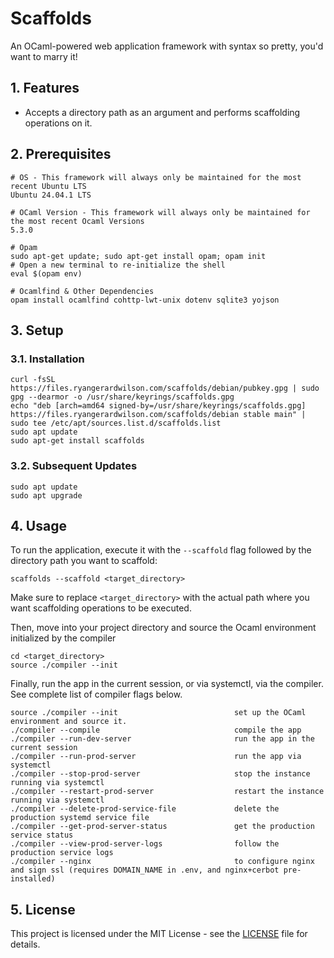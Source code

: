 # Scaffolds

An OCaml-powered web application framework with syntax so pretty, you'd want to marry it!

## 1. Features

- Accepts a directory path as an argument and performs scaffolding operations on it.

## 2. Prerequisites

    # OS - This framework will always only be maintained for the most recent Ubuntu LTS
    Ubuntu 24.04.1 LTS

    # OCaml Version - This framework will always only be maintained for the most recent Ocaml Versions
    5.3.0

    # Opam
    sudo apt-get update; sudo apt-get install opam; opam init
    # Open a new terminal to re-initialize the shell
    eval $(opam env)

    # Ocamlfind & Other Dependencies
    opam install ocamlfind cohttp-lwt-unix dotenv sqlite3 yojson

## 3. Setup

### 3.1. Installation

    curl -fsSL https://files.ryangerardwilson.com/scaffolds/debian/pubkey.gpg | sudo gpg --dearmor -o /usr/share/keyrings/scaffolds.gpg
    echo "deb [arch=amd64 signed-by=/usr/share/keyrings/scaffolds.gpg] https://files.ryangerardwilson.com/scaffolds/debian stable main" | sudo tee /etc/apt/sources.list.d/scaffolds.list
    sudo apt update
    sudo apt-get install scaffolds

### 3.2. Subsequent Updates

    sudo apt update
    sudo apt upgrade

## 4. Usage

To run the application, execute it with the `--scaffold` flag followed by the directory path you want to scaffold:

    scaffolds --scaffold <target_directory>

Make sure to replace `<target_directory>` with the actual path where you want scaffolding operations to be executed.

Then, move into your project directory and source the Ocaml environment initialized by the compiler

    cd <target_directory>
    source ./compiler --init

Finally, run the app in the current session, or via systemctl, via the compiler. See complete list of compiler flags below.

    source ./compiler --init                          set up the OCaml environment and source it.
    ./compiler --compile                              compile the app
    ./compiler --run-dev-server                       run the app in the current session
    ./compiler --run-prod-server                      run the app via systemctl
    ./compiler --stop-prod-server                     stop the instance running via systemctl
    ./compiler --restart-prod-server                  restart the instance running via systemctl
    ./compiler --delete-prod-service-file             delete the production systemd service file
    ./compiler --get-prod-server-status               get the production service status
    ./compiler --view-prod-server-logs                follow the production service logs
    ./compiler --nginx                                to configure nginx and sign ssl (requires DOMAIN_NAME in .env, and nginx+cerbot pre-installed)

## 5. License

This project is licensed under the MIT License - see the [LICENSE](LICENSE) file for details.


